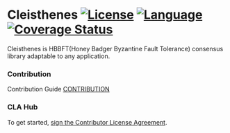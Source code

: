 # Cleisthenes [![License](https://img.shields.io/badge/License-Apache%202.0-green.svg)](https://opensource.org/licenses/Apache-2.0) [![Language](https://img.shields.io/badge/language-go-blue.svg)](https://golang.org) [![Coverage Status](https://coveralls.io/repos/github/DE-labtory/cleisthenes/badge.svg?branch=develop)](https://coveralls.io/github/DE-labtory/cleisthenes?branch=develop)

Cleisthenes is HBBFT(Honey Badger Byzantine Fault Tolerance) consensus library adaptable to any application.

### Contribution
Contribution Guide
[CONTRIBUTION](CONTRIBUTING.md)

### CLA Hub
 
To get started, <a href="https://www.clahub.com/agreements/DE-labtory/cleisthenes">sign the Contributor License Agreement</a>.